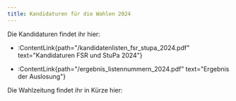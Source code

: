 ```yaml
---
title: Kandidaturen für die Wahlen 2024
---
```

 Die Kandidaturen findet ihr hier:

- :ContentLink{path="/kandidatenlisten_fsr_stupa_2024.pdf" text="Kandidaturen FSR und StuPa 2024"}

- :ContentLink{path="/ergebnis_listennummern_2024.pdf" text="Ergebnis der Auslosung"}

Die Wahlzeitung findet ihr in Kürze hier:
